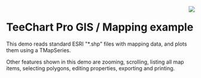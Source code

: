 <a href="https://www.steema.com/product/vcl">
<img align="right" src="https://www.steema.com/img/logos/teechart_vcl.png">
</a>

TeeChart Pro GIS / Mapping example
========================

This demo reads standard ESRI "*.shp" files  with mapping data, and plots them using 
a TMapSeries.

Other features shown in this demo are zooming, scrolling, listing all map items, selecting polygons, editing properties, exporting and printing.
